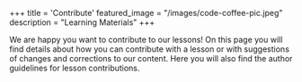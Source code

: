 +++
title = 'Contribute'
featured_image = "/images/code-coffee-pic.jpeg"
description = "Learning Materials"
+++

We are happy you want to contribute to our lessons! On this page you will find details about how you can contribute with a lesson or with suggestions of changes and corrections to our content. Here you will also find the author guidelines for lesson contributions.
